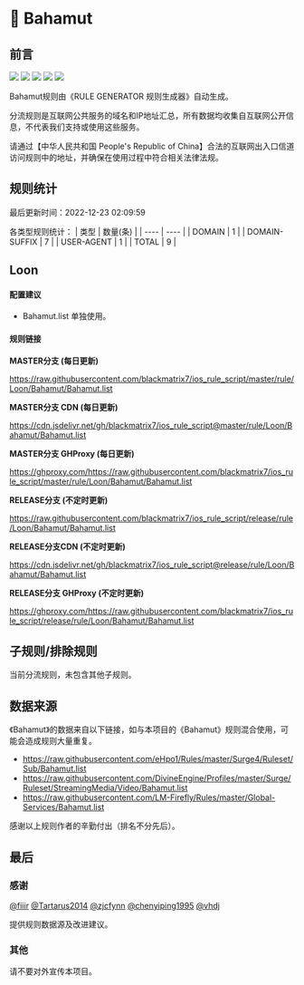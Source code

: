 # 🧸 Bahamut

## 前言

![](https://shields.io/badge/-移除重复规则-ff69b4) ![](https://shields.io/badge/-DOMAIN与DOMAIN--SUFFIX合并-green) ![](https://shields.io/badge/-DOMAIN--SUFFIX间合并-critical) ![](https://shields.io/badge/-DOMAIN--SUFFIX与DOMAIN--KEYWORD合并-blue) ![](https://shields.io/badge/-IP--CIDR(6)合并-blueviolet) 

Bahamut规则由《RULE GENERATOR 规则生成器》自动生成。

分流规则是互联网公共服务的域名和IP地址汇总，所有数据均收集自互联网公开信息，不代表我们支持或使用这些服务。

请通过【中华人民共和国 People's Republic of China】合法的互联网出入口信道访问规则中的地址，并确保在使用过程中符合相关法律法规。

## 规则统计

最后更新时间：2022-12-23 02:09:59

各类型规则统计：
| 类型 | 数量(条)  | 
| ---- | ----  |
| DOMAIN | 1  | 
| DOMAIN-SUFFIX | 7  | 
| USER-AGENT | 1  | 
| TOTAL | 9  | 


## Loon 

#### 配置建议
- Bahamut.list 单独使用。

#### 规则链接
**MASTER分支 (每日更新)**

https://raw.githubusercontent.com/blackmatrix7/ios_rule_script/master/rule/Loon/Bahamut/Bahamut.list

**MASTER分支 CDN (每日更新)**

https://cdn.jsdelivr.net/gh/blackmatrix7/ios_rule_script@master/rule/Loon/Bahamut/Bahamut.list

**MASTER分支 GHProxy (每日更新)**

https://ghproxy.com/https://raw.githubusercontent.com/blackmatrix7/ios_rule_script/master/rule/Loon/Bahamut/Bahamut.list

**RELEASE分支 (不定时更新)**

https://raw.githubusercontent.com/blackmatrix7/ios_rule_script/release/rule/Loon/Bahamut/Bahamut.list

**RELEASE分支CDN (不定时更新)**

https://cdn.jsdelivr.net/gh/blackmatrix7/ios_rule_script@release/rule/Loon/Bahamut/Bahamut.list

**RELEASE分支 GHProxy (不定时更新)**

https://ghproxy.com/https://raw.githubusercontent.com/blackmatrix7/ios_rule_script/release/rule/Loon/Bahamut/Bahamut.list

## 子规则/排除规则


当前分流规则，未包含其他子规则。

## 数据来源

《Bahamut》的数据来自以下链接，如与本项目的《Bahamut》规则混合使用，可能会造成规则大量重复。

- https://raw.githubusercontent.com/eHpo1/Rules/master/Surge4/Ruleset/Sub/Bahamut.list
- https://raw.githubusercontent.com/DivineEngine/Profiles/master/Surge/Ruleset/StreamingMedia/Video/Bahamut.list
- https://raw.githubusercontent.com/LM-Firefly/Rules/master/Global-Services/Bahamut.list


感谢以上规则作者的辛勤付出（排名不分先后）。

## 最后

### 感谢

[@fiiir](https://github.com/fiiir) [@Tartarus2014](https://github.com/Tartarus2014) [@zjcfynn](https://github.com/zjcfynn) [@chenyiping1995](https://github.com/chenyiping1995) [@vhdj](https://github.com/vhdj)

提供规则数据源及改进建议。

### 其他

请不要对外宣传本项目。